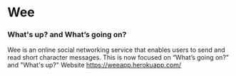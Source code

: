 # Wee

### What's up? and What’s going on?
Wee is an online social networking service that enables users to send and read short character messages. This is now focused on “What’s going on?” and "What's up?"
Website https://weeapp.herokuapp.com/

